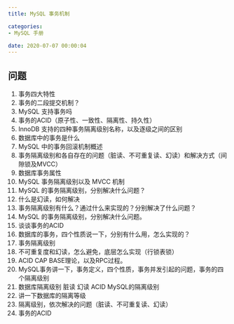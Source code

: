 ```yaml
---
title: MySQL 事务机制

categories:
- MySQL 手册

date: 2020-07-07 00:00:04
---
```


## 问题
1. 事务四大特性
1. 事务的二段提交机制？
1. MySQL 支持事务吗
1. 事务的ACID（原子性、一致性、隔离性、持久性）
1. InnoDB 支持的四种事务隔离级别名称，以及逐级之间的区别
1. 数据库中的事务是什么
1. MySQL 中的事务回滚机制概述
1. 事务隔离级别和各自存在的问题（脏读、不可重复读、幻读）和解决方式（间隙锁及MVCC）
1. 数据库事务属性
1. MySQL 事务隔离级别以及 MVCC 机制
1. MySQL 的事务隔离级别，分别解决什么问题？
1. 什么是幻读，如何解决
1. 事务隔离级别有什么？通过什么来实现的？分别解决了什么问题？
1. MySQL 的事务隔离级别，分别解决什么问题。
1. 谈谈事务的ACID
1. 数据库的事务，四个性质说一下，分别有什么用，怎么实现的？
1. 事务隔离级别
1. 不可重复度和幻读，怎么避免，底层怎么实现（行锁表锁）
1. ACID CAP BASE理论，以及RPC过程。
1. MySQL事务讲一下，事务定义，四个性质，事务并发引起的问题，事务的四个隔离级别
1. 数据库隔离级别 脏读 幻读 ACID MySQL的隔离级别
1. 讲一下数据库的隔离等级
1. 隔离级别，依次解决的问题（脏读、不可重复读、幻读）
1. 事务的ACID